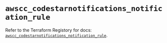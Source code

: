 # `awscc_codestarnotifications_notification_rule`

Refer to the Terraform Registory for docs: [`awscc_codestarnotifications_notification_rule`](https://registry.terraform.io/providers/hashicorp/awscc/0.70.0/docs/resources/codestarnotifications_notification_rule).
